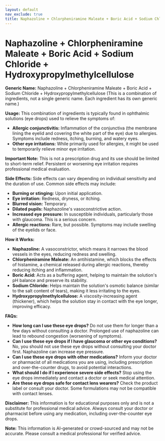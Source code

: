 ```yaml
---
layout: default
nav_exclude: true
title: Naphazoline + Chlorpheniramine Maleate + Boric Acid + Sodium Chloride + Hydroxypropylmethylcellulose
---
```


# Naphazoline + Chlorpheniramine Maleate + Boric Acid + Sodium Chloride + Hydroxypropylmethylcellulose

**Generic Name:** Naphazoline + Chlorpheniramine Maleate + Boric Acid + Sodium Chloride + Hydroxypropylmethylcellulose (This is a combination of ingredients, not a single generic name.  Each ingredient has its own generic name.)

**Usage:** This combination of ingredients is typically found in ophthalmic solutions (eye drops) used to relieve the symptoms of:

* **Allergic conjunctivitis:**  Inflammation of the conjunctiva (the membrane lining the eyelid and covering the white part of the eye) due to allergies.  Symptoms include redness, itching, burning, and watery eyes.
* **Other eye irritations:**  While primarily used for allergies, it might be used to temporarily relieve minor eye irritation.

**Important Note:** This is not a prescription drug and its use should be limited to short-term relief.  Persistent or worsening eye irritation requires professional medical evaluation.


**Side Effects:**  Side effects can vary depending on individual sensitivity and the duration of use. Common side effects may include:

* **Burning or stinging:**  Upon initial application.
* **Eye irritation:** Redness, dryness, or itching.
* **Blurred vision:** Temporary.
* **Dilated pupils:**  Naphazoline's vasoconstrictive action.
* **Increased eye pressure:**  In susceptible individuals, particularly those with glaucoma. This is a serious concern.
* **Allergic reactions:**  Rare, but possible.  Symptoms may include swelling of the eyelids or face.


**How it Works:**

* **Naphazoline:** A vasoconstrictor, which means it narrows the blood vessels in the eyes, reducing redness and swelling.
* **Chlorpheniramine Maleate:** An antihistamine, which blocks the effects of histamine, a chemical released during allergic reactions, thereby reducing itching and inflammation.
* **Boric Acid:** Acts as a buffering agent, helping to maintain the solution's pH balance and preserve its stability.
* **Sodium Chloride:**  Helps maintain the solution's osmotic balance (similar to the salt content of tears), making it less irritating to the eyes.
* **Hydroxypropylmethylcellulose:** A viscosity-increasing agent (thickener), which helps the solution stay in contact with the eye longer, improving efficacy.


**FAQs:**

* **How long can I use these eye drops?**  Do not use them for longer than a few days without consulting a doctor. Prolonged use of naphazoline can lead to rebound congestion (worsening of symptoms).
* **Can I use these eye drops if I have glaucoma or other eye conditions?** No, you should not use these eye drops without consulting your doctor first. Naphazoline can increase eye pressure.
* **Can I use these eye drops with other medications?** Inform your doctor or pharmacist of all medications you are using, including prescription and over-the-counter drugs, to avoid potential interactions.
* **What should I do if I experience severe side effects?** Stop using the eye drops immediately and contact a doctor or seek medical attention.
* **Are these eye drops safe for contact lens wearers?**  Check the product label or consult your doctor.  Some formulations may not be compatible with contact lenses.


**Disclaimer:** This information is for educational purposes only and is not a substitute for professional medical advice. Always consult your doctor or pharmacist before using any medication, including over-the-counter eye drops.


**Note:** This information is AI-generated or crowd-sourced and may not be accurate. Please consult a medical professional for verified advice.